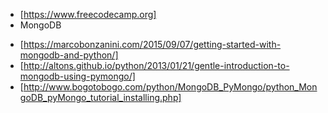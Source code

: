 * [https://www.freecodecamp.org]
* MongoDB
- [https://marcobonzanini.com/2015/09/07/getting-started-with-mongodb-and-python/]
- [http://altons.github.io/python/2013/01/21/gentle-introduction-to-mongodb-using-pymongo/]
- [http://www.bogotobogo.com/python/MongoDB_PyMongo/python_MongoDB_pyMongo_tutorial_installing.php]
